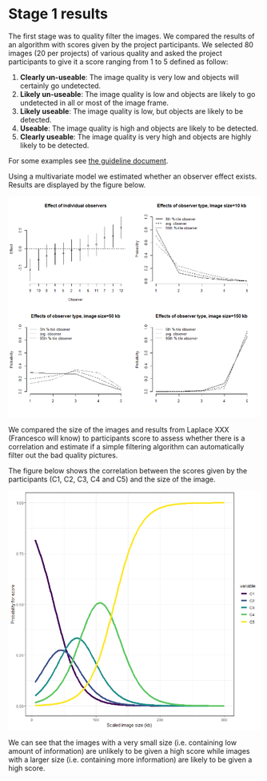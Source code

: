 # Stage 1 results

The first stage was to quality filter the images. We compared the results of an algorithm with scores given by the project participants. We selected 80 images (20 per projects) of various quality and asked the project participants to give it a score ranging from 1 to 5 defined as follow:

1. **Clearly un-useable**: The image quality is very low and objects will certainly go undetected.
2. **Likely un-useable**: The image quality is low and objects are likely to go undetected in all or most of the image frame.
3. **Likely useable**: The image quality is low, but objects are likely to be detected.
4. **Useable**: The image quality is high and objects are likely to be detected.
5. **Clearly useable**: The image quality is very high and objects are highly likely to be detected.

For some examples see [the guideline document](../../assets/Quality%20score.pdf).

Using a multivariate model we estimated whether an observer effect exists. Results are displayed by the figure below.

![](../../assets/Observer%20effects%20sameresolution.png)

We compared the size of the images and results from Laplace XXX (Francesco will know) to participants score to assess whether there is a correlation and estimate if a simple filtering algorithm can automatically filter out the bad quality pictures.

The figure below shows the correlation between the scores given by the participants (C1, C2, C3, C4 and C5) and the size of the image.

![](../../assets/probability%20for%20scores%20model1.png)

We can see that the images with a very small size (i.e. containing low amount of information) are unlikely to be given a high score while images with a larger size (i.e. containing more information) are likely to be given a high score.
